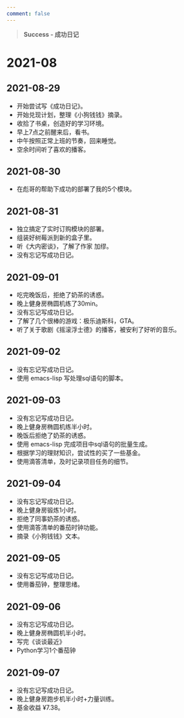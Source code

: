 ```yaml
---
comment: false
---
```


> **Success - 成功日记**

# 2021-08
## 2021-08-29
- 开始尝试写《成功日记》。
- 开始兑现计划，整理《小狗钱钱》摘录。
- 收拾了书桌，创造好的学习环境。
- 早上7点之前醒来后，看书。
- 中午按照正常上班的节奏，回来睡觉。
- 空余时间听了喜欢的播客。
## 2021-08-30
- 在彪哥的帮助下成功的部署了我的5个模块。
## 2021-08-31
- 独立搞定了实时订购模块的部署。
- 组装好树莓派到新的盒子里。
- 听《大内密谈》，了解了作家 加缪。
- 没有忘记写成功日记。
## 2021-09-01
- 吃完晚饭后，拒绝了奶茶的诱惑。
- 晚上健身房椭圆机练了30min。
- 没有忘记写成功日记。
- 了解了几个很棒的游戏：极乐迪斯科，GTA。
- 听了关于歌剧《摇滚浮士德》的播客，被安利了好听的音乐。
## 2021-09-02
- 没有忘记写成功日记。
- 使用 emacs-lisp 写处理sql语句的脚本。
## 2021-09-03
- 没有忘记写成功日记。
- 晚上健身房椭圆机练半小时。
- 晚饭后拒绝了奶茶的诱惑。
- 使用 emacs-lisp 完成项目中sql语句的批量生成。
- 根据学习的理财知识，尝试性的买了一些基金。
- 使用滴答清单，及时记录项目任务的细节。
## 2021-09-04
- 没有忘记写成功日记。
- 晚上健身房锻炼1小时。
- 拒绝了同事奶茶的诱惑。
- 使用滴答清单的番茄时钟功能。
- 摘录《小狗钱钱》文本。
## 2021-09-05
- 没有忘记写成功日记。
- 使用番茄钟，整理思绪。
## 2021-09-06
- 没有忘记写成功日记。
- 晚上健身房椭圆机半小时。
- 写完《谈谈最近》
- Python学习1个番茄钟
## 2021-09-07
- 没有忘记写成功日记。
- 晚上健身房跑步机半小时+力量训练。
- 基金收益 ¥7.38。
